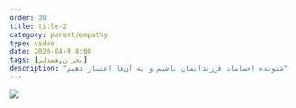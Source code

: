 ```yaml
---
order: 30
title: title-2
category: parent/empathy
type: video
date: 2020-04-9 8:00
tags: [بحران,همدلی]
description: "شنونده احساسات فرزندانمان باشیم و به آن‌ها اعتبار دهیم"
---
```


[![](../../static/images/empathy-emotional-crisis-cover.webp)](../../static/videos/empathy-emotional-crisis.mp4)